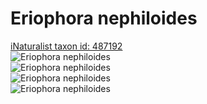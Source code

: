
Eriophora nephiloides
=====================
  
[iNaturalist taxon id: 487192](https://www.inaturalist.org/taxa/487192)  
![Eriophora nephiloides](https://inaturalist-open-data.s3.amazonaws.com/photos/174277842/medium.jpeg)  
![Eriophora nephiloides](https://inaturalist-open-data.s3.amazonaws.com/photos/29751867/medium.jpg)  
![Eriophora nephiloides](https://inaturalist-open-data.s3.amazonaws.com/photos/174277842/medium.jpeg)  
![Eriophora nephiloides](https://inaturalist-open-data.s3.amazonaws.com/photos/29751867/medium.jpg)